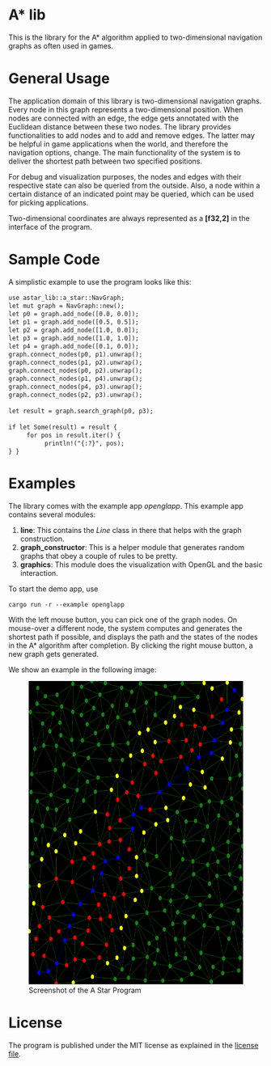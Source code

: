 # A\* lib
This is the library for the A\*  algorithm applied to two-dimensional navigation graphs as often used in games.

# General Usage
The application domain of this library is two-dimensional navigation graphs. Every node in this
graph represents a two-dimensional position. When nodes are connected with an edge, the edge gets
annotated with the Euclidean distance between these two nodes. The library provides functionalities to add nodes
and to add and remove edges. The latter may be helpful in game applications when the world, and therefore the navigation options, change.
The main functionality of the system is to deliver the shortest path between two specified positions.

For debug and visualization purposes, the nodes and edges with their respective state can also be queried from the outside.
Also, a node within a certain distance of an indicated point may be queried, which can be used for picking
applications.

Two-dimensional coordinates are always represented as a **\[f32,2\]** in the interface of the program.


# Sample Code
A simplistic example to use the program looks like this:

```
use astar_lib::a_star::NavGraph;
let mut graph = NavGraph::new();
let p0 = graph.add_node([0.0, 0.0]);
let p1 = graph.add_node([0.5, 0.5]);
let p2 = graph.add_node([1.0, 0.0]);
let p3 = graph.add_node([1.0, 1.0]);
let p4 = graph.add_node([0.1, 0.0]);
graph.connect_nodes(p0, p1).unwrap();
graph.connect_nodes(p1, p2).unwrap();
graph.connect_nodes(p0, p2).unwrap();
graph.connect_nodes(p1, p4).unwrap();
graph.connect_nodes(p4, p3).unwrap();
graph.connect_nodes(p2, p3).unwrap();

let result = graph.search_graph(p0, p3);

if let Some(result) = result {
     for pos in result.iter() {
          println!("{:?}", pos);
} }
``` 


# Examples 
The library comes with the example app *openglapp*.
This example app contains several modules:

1. **line**: This contains the *Line* class in there that helps with the graph construction.
2. **graph_constructor**: This is a helper module that generates random graphs that obey a couple of rules to be pretty.
3. **graphics**: This module does the visualization with OpenGL and the basic interaction.

To start the demo app, use

```
cargo run -r --example openglapp
```

With the left mouse button, you can pick one of the graph nodes. On mouse-over a different node, the system
computes and generates the shortest path if possible, and displays the path and the states of the nodes in the A*
algorithm after completion. By clicking the right mouse button, a new graph gets generated.

We show an example in the following image:

<figure>
    <img src="graph_shot.png" alt="Image of the graph" width="600" height="600">
    <figcaption>Screenshot of the A Star Program</figcaption>
</figure>


# License
The program is published under the MIT license as explained in the [license file](LICENSE).